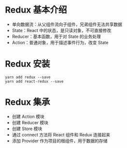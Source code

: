 # Redux 基本介绍

* 单向数据流：从父组件流向子组件，兄弟组件无法共享数据
* State：React 中的状态，是只读对象，不可直接修改
* Reducer：基本函数，用于对 State 的业务处理
* Action：普通对象，用于描述事件行为，改变 State

# Redux 安装

```shell
yarn add redux --save
yarn add react-redux --save
```



# Redux 集承

* 创建 Action 模块
* 创建 Reducer 模块
* 创建 Store 模块
* 通过 connect 方法将 React 组件和 Redux 连接起来
* 添加 Provider 作为项目的根组件，用于数据的存储

